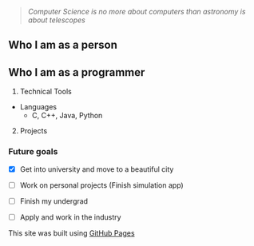 >*Computer Science is no more about computers than astronomy is about telescopes*

## Who I am as a person


## Who I am as a programmer
1. Technical Tools
  - Languages
    - C, C++, Java, Python
2. Projects

### Future goals
- [x] Get into university and move to a beautiful city
- [ ] Work on personal projects (Finish simulation app)
- [ ] Finish my undergrad
- [ ] Apply and work in the industry


This site was built using [GitHub Pages](https://pages.github.com/)
